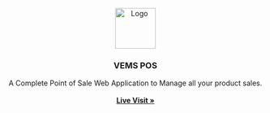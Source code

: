 <br/>
<div align="center">
<img src="https://software.sunshiene.com/wp-content/uploads/2022/09/pos-animation-2.gif" alt="Logo" width="80" height="80">
<h3 align="center">VEMS POS</h3>
<p align="center">
A Complete Point of Sale Web Application to Manage all your product sales.
<br/>
<br/>
<a href="Demo Link"><strong>Live Visit »</strong></a>
<br/>
</p>
</div>
